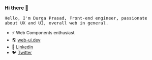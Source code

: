 ### Hi there 👋

<p>
<samp>
Hello, I'm Durga Prasad, Front-end engineer, passionate about UX and UI, overall web in general.
</samp>
</p>

- ⚡ Web Components enthusiast
- 🌎 <a href="https://web-ui.dev">web-ui.dev</a>
- 💼 <a href="https://www.linkedin.com/in/dsadhanala">Linkedin</a>
- 🐦 <a href="https://twitter.com/dsadhanala">Twitter</a>
